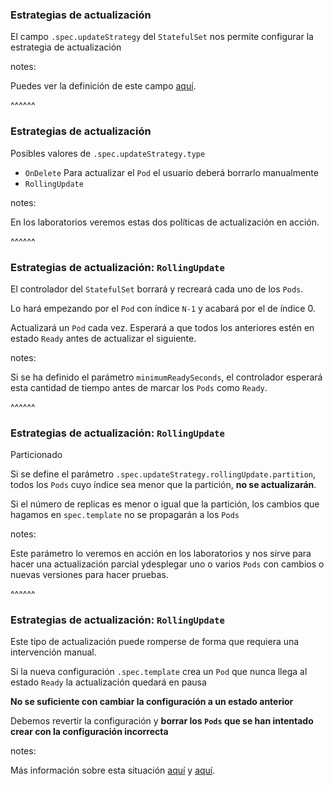 ### Estrategias de actualización

El campo `.spec.updateStrategy` del `StatefulSet` nos permite configurar la estrategia
de actualización

notes:

Puedes ver la definición de este campo [aquí](https://kubernetes.io/docs/reference/kubernetes-api/workload-resources/stateful-set-v1/#StatefulSetSpec).

^^^^^^

### Estrategias de actualización

Posibles valores de `.spec.updateStrategy.type`

* `OnDelete` Para actualizar el `Pod` el usuario deberá borrarlo manualmente
* `RollingUpdate`

notes:

En los laboratorios veremos estas dos políticas de actualización en acción.

^^^^^^

### Estrategias de actualización: `RollingUpdate`

El controlador del `StatefulSet` borrará y recreará cada uno de los `Pods`.

Lo hará empezando por el `Pod` con índice `N-1` y acabará por el de índice 0.

Actualizará un `Pod` cada vez. Esperará a que todos los anteriores estén en estado
`Ready` antes de actualizar el siguiente.

notes:

Si se ha definido el parámetro `minimumReadySeconds`, el controlador esperará esta
cantidad de tiempo antes de marcar los `Pods` como `Ready`.

^^^^^^

### Estrategias de actualización: `RollingUpdate`


Particionado

Si se define el parámetro `.spec.updateStrategy.rollingUpdate.partition`,
todos los `Pods` cuyo índice sea menor que la partición, **no se actualizarán**.

Si el número de replicas es menor o igual que la partición, los cambios que hagamos en 
`spec.template` no se propagarán a los `Pods`

notes:

Este parámetro lo veremos en acción en los laboratorios y nos sirve para
hacer una actualización parcial ydesplegar uno o varios `Pods` con cambios o nuevas versiones
para hacer pruebas.

^^^^^^

### Estrategias de actualización: `RollingUpdate`

Este tipo de actualización puede romperse de forma que requiera una intervención manual.

Si la nueva configuración `.spec.template` crea un `Pod` que nunca llega al estado `Ready`
la actualización quedará en pausa

**No se suficiente con cambiar la configuración a un estado anterior**

Debemos revertir la configuración y **borrar  los `Pods` que se han intentado crear con
la configuración incorrecta**


notes:

Más información sobre esta situación [aquí](https://kubernetes.io/docs/concepts/workloads/controllers/statefulset/#forced-rollback) y [aquí](https://github.com/kubernetes/kubernetes/issues/67250).